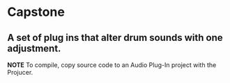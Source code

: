 # Capstone
A set of plug ins that alter drum sounds with one adjustment.
---
**NOTE** To compile, copy source code to an Audio Plug-In project with the Projucer.

